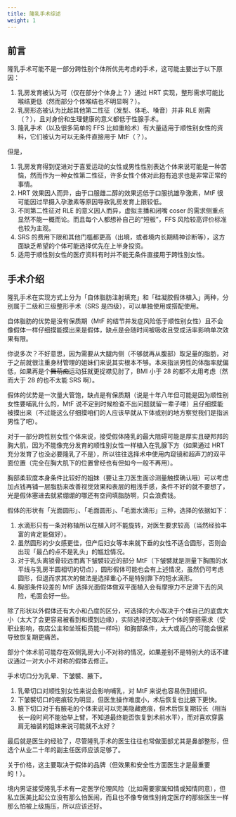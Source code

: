 ```yaml
---
title: 隆乳手术综述
weight: 1
---
```


## 前言

隆乳手术可能不是一部分跨性别个体所优先考虑的手术，这可能主要出于以下原因：

1. 乳房发育被认为可（仅在部分个体身上？）通过 HRT 实现，整形需求可能比喉结更低（然而部分个体喉结也不明显啊？）。
1. 乳房形态被认为比起其他第二性征（发型、体毛、嗓音）并非 RLE 刚需（？），且对身份和生理健康的意义都低于性腺手术。
1. 隆乳手术（以及很多简单的 FFS 比如重睑术）有大量适用于顺性别女性的资料，它们被认为可以无条件直接用于 MtF（？）。

但是，

1. 乳房发育得到促进对于喜爱运动的女性或男性性别表达个体来说可能是一种苦恼，然而作为一种女性第二性征，许多女性个体对此抱有追求也是非常正常的事情。
1. HRT 效果因人而异，由于口服雌二醇的效果远低于口服抗雄孕激素，MtF 很可能因过早摄入孕激素等原因导致乳房发育上限较低。
1. 不同第二性征对 RLE 的意义因人而异，虚拟主播和闭嘴 coser 的需求侧重点显然不能一概而论。而且每个人都想补自己的“短板”，FFS 风险较高评价标准也较为主观。
1. SRS 的费用下限和其他门槛都更高（出境，或者境内长期精神诊断等），这方面缺乏希望的个体可能选择优先在上半身投资。
1. 适用于顺性别女性的医疗资料有时并不能无条件直接用于跨性别女性。

## 手术介绍

隆乳手术在实现方式上分为「自体脂肪注射填充」和「硅凝胶假体植入」两种，分别属于二级和三级整形手术（SRS 是四级），可以单独使用或搭配使用。

自体脂肪的优势是没有保质期（MtF 的结节并发症风险低于顺性别女性）且不会像假体一样仔细摸能摸出来是假体，缺点是会随时间被吸收且受成活率影响单次效果有限。

你说多次？不好意思，因为需要从大腿内侧（不够就再从腹部）取足量的脂肪，对于之前就很注重身材管理的姐妹们来说其实根本不够。本来指派男性的体脂率就偏低，如果再是个<del>舞萌痴</del>运动狂就更捉襟见肘了，BMI 小于 28 的都不太用考虑（然而大于 28 的也不太能 SRS 啊）。

假体的优势是一次量大管饱，缺点是有保质期（说是十年八年但可能是因为顺性别女性要哺乳什么的，MtF 说不定到时候检查不出问题就留一辈子喽）且仔细摸能被摸出来（不过能这么仔细摸咱们的人应该早就从下体或别的地方察觉我们是指派男性了吧）。

对于一部分跨性别女性个体来说，接受假体隆乳的最大阻碍可能是厚实且硬邦邦的胸大肌，因为不能像充分发育的顺性别女性一样植入在乳腺下方（如果通过 HRT 充分发育了也没必要隆乳了不是），所以往往选择术中使用内窥镜和超声刀的双平面位置（完全在胸大肌下的位置曾经也有但如今一般不再用）。

胸部柔软度本身条件比较好的姐妹（要让主刀医生面诊测量触摸确认哦）可以考虑加点钱再铺一层脂肪来改善视觉效果和表层的粗浅手感，条件不好的就不要想了，光是假体塞进去就紧绷绷的哪还有空间填脂肪啊，只会浪费钱。

假体的形状有「光面圆形」、「毛面圆形」、「毛面水滴形」三种，选择的依据如下：

1. 水滴形只有一条对称轴所以在植入时不能旋转，对医生要求较高（当然经验丰富的肯定能做好）。
1. 虽然圆形的少女感更佳，但产后妇女等本来就下垂的女性不适合圆形，否则会出现「最凸的点不是乳头」的尴尬情况。
1. 对于乳头离锁骨较远而离下皱襞较近的部分 MtF（下皱襞就是测量下胸围的水平线与乳房半圆相切的切点），圆形假体可能也会有上述情况，虽然仍可考虑圆形，但退而求其次的做法是选择重心不是特别靠下的短水滴形。
1. 胸部条件较差的 MtF 选择光面假体做双平面植入会有摩擦力不足滑下去的风险，毛面会好一些。

除了形状以外假体还有大小和凸度的区分，可选择的大小取决于个体自己的底盘大小（太大了会更容易被看到和摸到边缘），实际选择还取决于个体的穿搭需求（受职业影响，夜店公主和坐班柜员能一样吗）和胸部条件，太大或高凸的可能会很紧导致恢复期更痛苦。

部分个体术前可能存在双侧乳房大小不对称的情况，如果差别不是特别大的话不建议通过一对大小不对称的假体去修正。

手术切口分为乳晕、下皱襞、腋下。

1. 乳晕切口对顺性别女性来说会影响哺乳，对 MtF 来说也容易伤到组织。
1. 下皱襞切口的疤痕较为明显，但医生操作难度小，术后恢复也比腋下更快。
1. 腋下切口对于有腋毛的个体来说可以完美隐藏疤痕，但术后恢复期较长（相当长一段时间不能抬举上臂，不知道最终能否恢复到术前水平），而对喜欢穿露肩无袖装的姐妹来说可能就不太好？

最后就是医生的经验了，尽管隆乳手术的医生往往也常做面部尤其是鼻部整形，但选个从业二十年的副主任医师应该足够了。

关于价格，这主要取决于假体的品牌（但效果和安全性方面医生才是最重要的！）。

境内男证接受隆乳手术有一定医学伦理风险（比如需要家属知情或知情同意），但私立医美比起公立没有那么怕医闹，而且也不像专做性别肯定医疗的那些医生一样那么怕被上级施压，所以应该还好。
